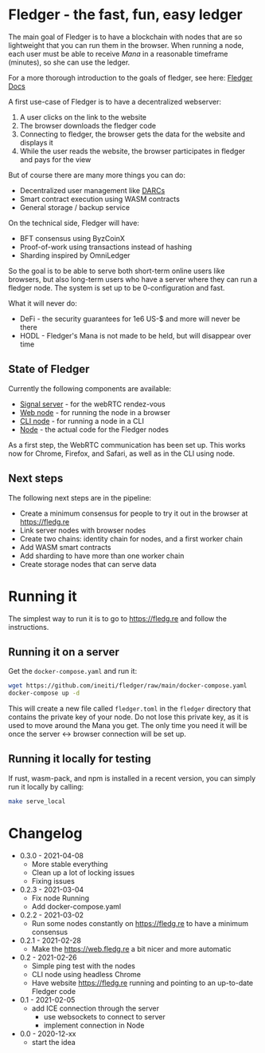 # Fledger - the fast, fun, easy ledger

The main goal of Fledger is to have a blockchain with nodes that are so
lightweight that you can run them in the browser.
When running a node, each user must be able to receive _Mana_ in a reasonable
timeframe (minutes), so she can use the ledger.

For a more thorough introduction to the goals of fledger, see here: [Fledger Docs](https://fledg.re)

A first use-case of Fledger is to have a decentralized webserver:
1. A user clicks on the link to the website
1. The browser downloads the fledger code
1. Connecting to fledger, the browser gets the data for the website and displays it
1. While the user reads the website, the browser participates in fledger and
pays for the view

But of course there are many more things you can do:
- Decentralized user management like [DARCs](https://www.c4dt.org/article/darc/)
- Smart contract execution using WASM contracts
- General storage / backup service

On the technical side, Fledger will have:
- BFT consensus using ByzCoinX
- Proof-of-work using transactions instead of hashing
- Sharding inspired by OmniLedger

So the goal is to be able to serve both short-term online users like browsers,
but also long-term users who have a server where they can run a fledger node.
The system is set up to be 0-configuration and fast.

What it will never do:
- DeFi - the security guarantees for 1e6 US-$ and more will never be there
- HODL - Fledger's Mana is not made to be held, but will disappear over time

## State of Fledger

Currently the following components are available:
- [Signal server](./cli/signal) - for the webRTC rendez-vous
- [Web node](./web) - for running the node in a browser
- [CLI node](./cli/node) - for running a node in a CLI
- [Node](./common) - the actual code for the Fledger nodes

As a first step, the WebRTC communication has been set up.
This works now for Chrome, Firefox, and Safari, as well as in the CLI using
node.

## Next steps

The following next steps are in the pipeline:
- Create a minimum consensus for people to try it out in the browser at
https://fledg.re
- Link server nodes with browser nodes
- Create two chains: identity chain for nodes, and a first worker chain
- Add WASM smart contracts
- Add sharding to have more than one worker chain
- Create storage nodes that can serve data

# Running it

The simplest way to run it is to go to https://fledg.re and follow the
instructions.

## Running it on a server

Get the `docker-compose.yaml` and run it:

```bash
wget https://github.com/ineiti/fledger/raw/main/docker-compose.yaml
docker-compose up -d
```

This will create a new file called `fledger.toml` in the `fledger` directory
that contains the private key of your node.
Do not lose this private key, as it is used to move around the Mana you get.
The only time you need it will be once the server <-> browser connection will
be set up.

## Running it locally for testing

If rust, wasm-pack, and npm is installed in a recent version, you can simply
run it locally by calling:

```bash
make serve_local
```

# Changelog

- 0.3.0 - 2021-04-08
  - More stable everything
  - Clean up a lot of locking issues
  - Fixing issues
- 0.2.3 - 2021-03-04
  - Fix node Running
  - Add docker-compose.yaml
- 0.2.2 - 2021-03-02
  - Run some nodes constantly on https://fledg.re to have a minimum consensus
- 0.2.1 - 2021-02-28
  - Make the https://web.fledg.re a bit nicer and more automatic
- 0.2 - 2021-02-26
  - Simple ping test with the nodes
  - CLI node using headless Chrome
  - Have website https://fledg.re running and pointing to an up-to-date
  Fledger code
- 0.1 - 2021-02-05
  - add ICE connection through the server
    - use websockets to connect to server
    - implement connection in Node
- 0.0 - 2020-12-xx
  - start the idea

